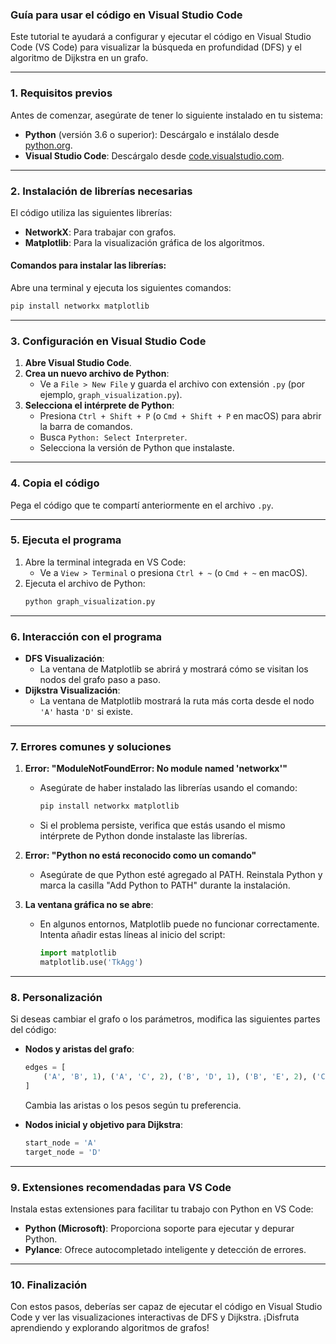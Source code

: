 ### Guía para usar el código en **Visual Studio Code**

Este tutorial te ayudará a configurar y ejecutar el código en Visual Studio Code (VS Code) para visualizar la búsqueda en profundidad (DFS) y el algoritmo de Dijkstra en un grafo.

---

### **1. Requisitos previos**
Antes de comenzar, asegúrate de tener lo siguiente instalado en tu sistema:

- **Python** (versión 3.6 o superior): Descárgalo e instálalo desde [python.org](https://www.python.org/).
- **Visual Studio Code**: Descárgalo desde [code.visualstudio.com](https://code.visualstudio.com/).

---

### **2. Instalación de librerías necesarias**
El código utiliza las siguientes librerías:
- **NetworkX**: Para trabajar con grafos.
- **Matplotlib**: Para la visualización gráfica de los algoritmos.

#### Comandos para instalar las librerías:
Abre una terminal y ejecuta los siguientes comandos:

```bash
pip install networkx matplotlib
```

---

### **3. Configuración en Visual Studio Code**
1. **Abre Visual Studio Code**.
2. **Crea un nuevo archivo de Python**:
   - Ve a `File > New File` y guarda el archivo con extensión `.py` (por ejemplo, `graph_visualization.py`).
3. **Selecciona el intérprete de Python**:
   - Presiona `Ctrl + Shift + P` (o `Cmd + Shift + P` en macOS) para abrir la barra de comandos.
   - Busca `Python: Select Interpreter`.
   - Selecciona la versión de Python que instalaste.

---

### **4. Copia el código**
Pega el código que te compartí anteriormente en el archivo `.py`.

---

### **5. Ejecuta el programa**
1. Abre la terminal integrada en VS Code:
   - Ve a `View > Terminal` o presiona `Ctrl + ~` (o `Cmd + ~` en macOS).
2. Ejecuta el archivo de Python:
   ```bash
   python graph_visualization.py
   ```

---

### **6. Interacción con el programa**
- **DFS Visualización**:
  - La ventana de Matplotlib se abrirá y mostrará cómo se visitan los nodos del grafo paso a paso.
- **Dijkstra Visualización**:
  - La ventana de Matplotlib mostrará la ruta más corta desde el nodo `'A'` hasta `'D'` si existe.

---

### **7. Errores comunes y soluciones**
1. **Error: "ModuleNotFoundError: No module named 'networkx'"**
   - Asegúrate de haber instalado las librerías usando el comando:
     ```bash
     pip install networkx matplotlib
     ```
   - Si el problema persiste, verifica que estás usando el mismo intérprete de Python donde instalaste las librerías.

2. **Error: "Python no está reconocido como un comando"**
   - Asegúrate de que Python esté agregado al PATH. Reinstala Python y marca la casilla "Add Python to PATH" durante la instalación.

3. **La ventana gráfica no se abre**:
   - En algunos entornos, Matplotlib puede no funcionar correctamente. Intenta añadir estas líneas al inicio del script:
     ```python
     import matplotlib
     matplotlib.use('TkAgg')
     ```

---

### **8. Personalización**
Si deseas cambiar el grafo o los parámetros, modifica las siguientes partes del código:
- **Nodos y aristas del grafo**:
  ```python
  edges = [
      ('A', 'B', 1), ('A', 'C', 2), ('B', 'D', 1), ('B', 'E', 2), ('C', 'F', 1), ('C', 'G', 3)
  ]
  ```
  Cambia las aristas o los pesos según tu preferencia.

- **Nodos inicial y objetivo para Dijkstra**:
  ```python
  start_node = 'A'
  target_node = 'D'
  ```

---

### **9. Extensiones recomendadas para VS Code**
Instala estas extensiones para facilitar tu trabajo con Python en VS Code:
- **Python (Microsoft)**: Proporciona soporte para ejecutar y depurar Python.
- **Pylance**: Ofrece autocompletado inteligente y detección de errores.

---

### **10. Finalización**
Con estos pasos, deberías ser capaz de ejecutar el código en Visual Studio Code y ver las visualizaciones interactivas de DFS y Dijkstra. ¡Disfruta aprendiendo y explorando algoritmos de grafos!
